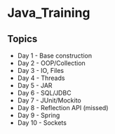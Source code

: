 # Java_Training


## Topics

 - Day 1 - Base construction
 - Day 2 - OOP/Collection
 - Day 3 - IO, Files
 - Day 4 - Threads
 - Day 5 - JAR
 - Day 6 - SQL/JDBC
 - Day 7 - JUnit/Mockito
 - Day 8 - Reflection API (missed)
 - Day 9 - Spring
 - Day 10 - Sockets
